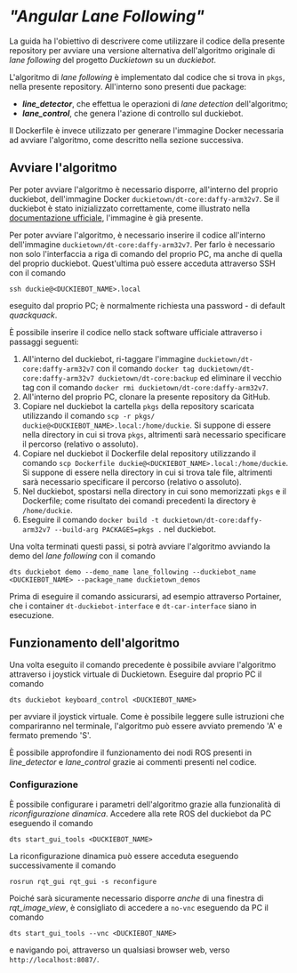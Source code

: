 # *"Angular Lane Following"*
La guida ha l'obiettivo di descrivere come utilizzare il codice della presente repository per avviare una versione alternativa dell'algoritmo originale di *lane following* del progetto *Duckietown* su un *duckiebot*. 

L'algoritmo di *lane following* è implementato dal codice che si trova in `pkgs`, nella presente repository. All'interno sono presenti due package:

 - ***line_detector***, che effettua le operazioni di *lane detection* dell'algoritmo;
 - ***lane_control***, che genera l'azione di controllo sul duckiebot.

Il Dockerfile è invece utilizzato per generare l'immagine Docker necessaria ad avviare l'algoritmo, come descritto nella sezione successiva.


## Avviare l'algoritmo
Per poter avviare l'algoritmo è necessario disporre, all'interno del proprio duckiebot, dell'immagine Docker `duckietown/dt-core:daffy-arm32v7`. Se il duckiebot è stato inizializzato correttamente, come illustrato nella [documentazione ufficiale](https://docs.duckietown.org/daffy/opmanual_duckiebot/out/setup_duckiebot.html), l'immagine è già presente. 

Per poter avviare l'algoritmo, è necessario inserire il codice all'interno dell'immagine `duckietown/dt-core:daffy-arm32v7`. Per farlo è necessario non solo l'interfaccia a riga di comando del proprio PC, ma anche di quella del proprio duckiebot. Quest'ultima può essere acceduta attraverso SSH con il comando

    ssh duckie@<DUCKIEBOT_NAME>.local

eseguito dal proprio PC; è normalmente richiesta una password - di default *quackquack*.

È possibile inserire il codice nello stack software ufficiale attraverso i passaggi seguenti:

 1. All'interno del duckiebot, ri-taggare l'immagine `duckietown/dt-core:daffy-arm32v7` con il comando `docker tag duckietown/dt-core:daffy-arm32v7 duckietown/dt-core:backup` ed eliminare il vecchio tag con il comando `docker rmi duckietown/dt-core:daffy-arm32v7`.
 2. All'interno del proprio PC, clonare la presente repository da GitHub.
 3. Copiare nel duckiebot la cartella `pkgs` della repository scaricata utilizzando il comando `scp -r pkgs/ duckie@<DUCKIEBOT_NAME>.local:/home/duckie`. Si suppone di essere nella directory in cui si trova `pkgs`, altrimenti sarà necessario specificare il percorso (relativo o assoluto).
 6. Copiare nel duckiebot il Dockerfile delal repository utilizzando il comando `scp Dockerfile duckie@<DUCKIEBOT_NAME>.local:/home/duckie`. Si suppone di essere nella directory in cui si trova tale file, altrimenti sarà necessario specificare il percorso (relativo o assoluto).
 8. Nel duckiebot, spostarsi nella directory in cui sono memorizzati `pkgs` e il Dockerfile; come risultato dei comandi precedenti la directory è `/home/duckie`.
 9. Eseguire il comando `docker build -t duckietown/dt-core:daffy-arm32v7 --build-arg PACKAGES=pkgs .` nel duckiebot.

Una volta terminati questi passi, si potrà avviare l'algoritmo avviando la demo del *lane following* con il comando

    dts duckiebot demo --demo_name lane_following --duckiebot_name <DUCKIEBOT_NAME> --package_name duckietown_demos

Prima di eseguire il comando assicurarsi, ad esempio attraverso Portainer, che i container `dt-duckiebot-interface` e `dt-car-interface` siano in esecuzione.

## Funzionamento dell'algoritmo
Una volta eseguito il comando precedente è possibile avviare l'algoritmo attraverso i joystick virtuale di Duckietown. Eseguire dal proprio PC il comando

    dts duckiebot keyboard_control <DUCKIEBOT_NAME>


per avviare il joystick virtuale. Come è possibile leggere sulle istruzioni che compariranno nel terminale, l'algoritmo può essere avviato premendo 'A' e fermato premendo 'S'. 

È possibile approfondire il funzionamento dei nodi ROS presenti in *line_detector* e *lane_control* grazie ai commenti presenti nel codice.

### Configurazione
È possibile configurare i parametri dell'algoritmo grazie alla funzionalità di *riconfigurazione dinamica*. 
Accedere alla rete ROS del duckiebot da PC eseguendo il comando 

    dts start_gui_tools <DUCKIEBOT_NAME>

La riconfigurazione dinamica può essere acceduta eseguendo successivamente il comando

    rosrun rqt_gui rqt_gui -s reconfigure 

Poiché sarà sicuramente necessario disporre *anche* di una finestra di *rqt_image_view*, è consigliato di accedere a `no-vnc` eseguendo da PC il comando 

    dts start_gui_tools --vnc <DUCKIEBOT_NAME>

e navigando poi, attraverso un qualsiasi browser web, verso `http://localhost:8087/`.

